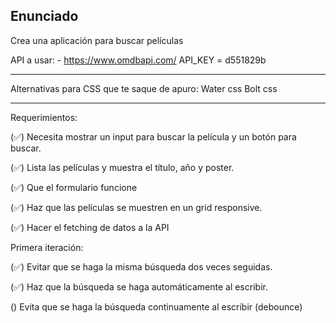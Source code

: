 ## Enunciado

Crea una aplicación para buscar películas

API a usar: - https://www.omdbapi.com/
API_KEY = d551829b

---

Alternativas para CSS que te saque de apuro:
Water css
Bolt css

---

Requerimientos:

(✅) Necesita mostrar un input para buscar la película y un botón para buscar.

(✅) Lista las películas y muestra el título, año y poster.

(✅) Que el formulario funcione

(✅) Haz que las películas se muestren en un grid responsive.

(✅) Hacer el fetching de datos a la API

Primera iteración:

(✅) Evitar que se haga la misma búsqueda dos veces seguidas.

(✅) Haz que la búsqueda se haga automáticamente al escribir.

() Evita que se haga la búsqueda continuamente al escribir (debounce)
